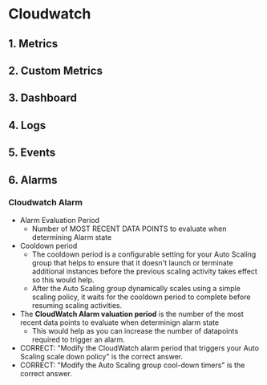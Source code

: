 # Cloudwatch
## 1. Metrics
## 2. Custom Metrics					
## 3. Dashboard
## 4. Logs
## 5. Events	
## 6. Alarms
### Cloudwatch Alarm											
- Alarm Evaluation Period
  - Number of MOST RECENT DATA POINTS to evaluate when determining Alarm state											
- Cooldown period
  - The cooldown period is a configurable setting for your Auto Scaling group that helps to ensure that it doesn't launch or terminate additional instances before the previous scaling activity takes effect so this would help. 
  - After the Auto Scaling group dynamically scales using a simple scaling policy, it waits for the cooldown period to complete before resuming scaling activities.
- The **CloudWatch Alarm valuation period** is the number of the most recent data points to evaluate when determinign alarm state
  - This would help as you can increase the number of datapoints required to trigger an alarm. 
- CORRECT: "Modify the CloudWatch alarm period that triggers your Auto Scaling scale down policy" is the correct answer. 
- CORRECT: "Modify the Auto Scaling group cool-down timers" is the correct answer. 
